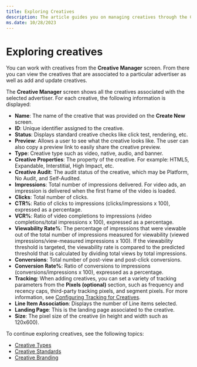 ```yaml
---
title: Exploring Creatives
description: The article guides you on managing creatives through the Creative Manager screen, where you can view, add, and update creatives associated with a specific advertiser.
ms.date: 10/28/2023
---
```


# Exploring creatives

You can work with creatives from the **Creative Manager** screen. From there you can view the creatives that are associated to a particular advertiser as well as add and update
creatives.

The **Creative Manager** screen shows all the creatives associated with the selected advertiser. For each creative, the following information is displayed:

- **Name**: The name of the creative that was provided on the **Create New** screen.
- **ID**: Unique identifier assigned to the creative.
- **Status**: Displays standard creative checks like click test, rendering, etc.
- **Preview**: Allows a user to see what the creative looks like. The user can also copy a preview link to easily share the creative preview.
- **Type**: Creative type such as video, native, audio, and banner.
- **Creative Properties**: The property of the creative. For example: HTML5, Expandable, Interstitial, High Impact, etc.
- **Creative Audit**: The audit status of the creative, which may be Platform, No Audit, and Self-Audited.
- **Impressions**: Total number of impressions delivered. For video ads, an impression is delivered when the first frame of the video is loaded.
- **Clicks**: Total number of clicks.
- **CTR%**: Ratio of clicks to impressions (clicks/impressions x 100), expressed as a percentage.
- **VCR%**: Ratio of video completions to impressions (video completions/total impressions x 100), expressed as a percentage.
- **Viewability Rate%**: The percentage of impressions that were viewable out of the total number of impressions measured for viewability (viewed impressions/view-measured impressions x 100). If the viewability threshold is targeted, the viewability rate is compared to the predicted threshold that is calculated by dividing
  total views by total impressions.
- **Conversions**: Total number of post-view and post-click conversions.
- **Conversion Rate%**: Ratio of conversions to impressions (conversions/impressions x 100), expressed as a percentage.
- **Tracking**: When adding creatives, you can set a variety of tracking parameters from the **Pixels (optional)** section, such as frequency and recency caps, third-party tracking pixels, and segment pixels. For more information, see [Configuring Tracking for Creatives](../monetize/configuring-tracking-for-creatives.md).
- **Line Item Association**: Displays the number of Line items selected.
- **Landing Page**: This is the landing page associated to the creative.
- **Size**: The pixel size of the creative (in height and width such as 120x600).

To continue exploring creatives, see the following topics:

- [Creative Types](creative-types.md)
- [Creative Standards](creative-standards.md)
- [Creative Branding](creative-branding.md)
